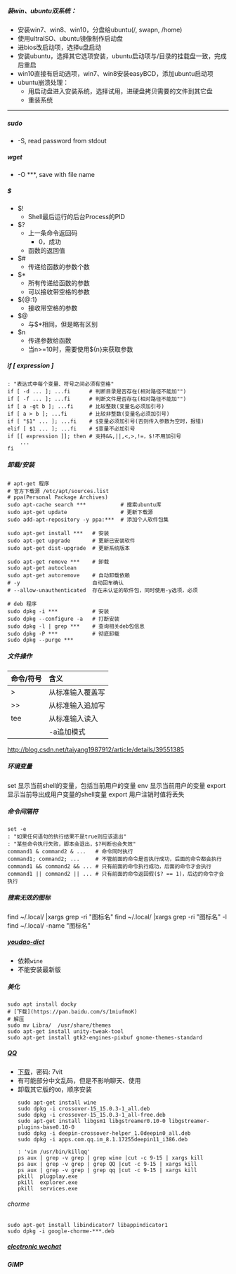 ##### 装win、ubuntu双系统：
- 安装win7、win8、win10，分盘给ubuntu(/, swapn, /home)
- 使用ultraISO、ubuntu镜像制作启动盘
- 进bios改启动项，选择u盘启动
- 安装ubuntu，选择其它选项安装，ubuntu启动项与/目录的挂载盘一致，完成后重启
- win10直接有启动选项，win7、win8安装easyBCD，添加ubuntu启动项
- ubuntu崩溃处理：
    + 用启动盘进入安装系统，选择试用，进硬盘拷贝需要的文件到其它盘
    + 重装系统

---
##### sudo
- -S,  read password from stdout

##### wget
- -O ***, save with file name

##### $
- $!
    + Shell最后运行的后台Process的PID
- $?
    + 上一条命令返回码
        * 0，成功
    + 函数的返回值
- $#
    + 传递给函数的参数个数
- $*
    + 所有传递给函数的参数
    + 可以接收带空格的参数
- ${@:1}
    + 接收带空格的参数
- $@
    + 与$*相同，但是略有区别
- $n
    + 传递参数给函数
    + 当n>=10时，需要使用${n}来获取参数

##### if [ expression ]
```shell
: "表达式中每个变量、符号之间必须有空格"
if [ -d ... ]; ...fi      # 判断目录是否存在(相对路径不能加"")
if [ -f ... ]; ...fi      # 判断文件是否存在(相对路径不能加"")
if [ a -gt b ]; ...fi     # 比较整数(变量名必须加引号)
if [ a > b ]; ...fi       # 比较非整数(变量名必须加引号)
if [ "$1" ... ]; ...fi    # $变量必须加引号(否则传入参数为空时，报错)
elif [ $1 ... ]; ...fi    # $变量不必加引号
if [[ expression ]]; then # 支持&&,||,<,>,!=，$!不用加引号
    ...
fi
```

##### 卸载/安装
```shell
# apt-get 程序
# 官方下载源 /etc/apt/sources.list
# ppa(Personal Package Archives)
sudo apt-cache search ***           # 搜索ubuntu库
sudo apt-get update                 # 更新下载源
sudo add-apt-repository -y ppa:***  # 添加个人软件包集

sudo apt-get install ***   # 安装
sudo apt-get upgrade       # 更新已安装软件
sudo apt-get dist-upgrade  # 更新系统版本

sudo apt-get remove ***    # 卸载
sudo apt-get autoclean
sudo apt-get autoremove    # 自动卸载依赖
# -y                       自动回车确认
# --allow-unauthenticated  存在未认证的软件包，同时使用-y选项，必须

# deb 程序
sudo dpkg -i ***           # 安装
sudo dpkg --configure -a   # 打断安装
sudo dpkg -l | grep ***    # 查询相关deb包信息
sudo dpkg -P ***           # 彻底卸载
sudo dpkg --purge ***
```

##### 文件操作

|命令/符号|含义      |
|:----|:-------|
|>    |从标准输入覆盖写|
|>>   |从标准输入追加写|
|tee  |从标准输入读入 |
|     |-a追加模式  |


http://blog.csdn.net/taiyang1987912/article/details/39551385

##### 环境变量
set 显示当前shell的变量，包括当前用户的变量
env 显示当前用户的变量
export 显示当前导出成用户变量的shell变量
export 用户注销时值将丢失


##### 命令间隔符
```shell
set -e
: "如果任何语句的执行结果不是true则应该退出"
: "某些命令执行失败，脚本会退出，$?判断也会失效"
command1 & command2 & ...   # 命令同时执行
command1; command2; ...     # 不管前面的命令是否执行成功，后面的命令都会执行
command1 && command2 && ... # 只有前面的命令执行成功，后面的命令才会执行
command1 || command2 || ... # 只有前面的命令返回假($? == 1)，后边的命令才会执行
```

##### 搜索无效的图标
find ~/.local/ |xargs grep -ri "图标名"
find ~/.local/ |xargs grep -ri "图标名" -l
find ~/.local/ -name "图标名"


##### [youdao-dict](http://codown.youdao.com/cidian/linux/youdao-dict_1.0.2~ubuntu_amd64.deb)
- 依赖`wine`
- 不能安装最新版

##### 美化
```shell
sudo apt install docky
# [下载](https://pan.baidu.com/s/1miufmoK)
# 解压
sudo mv Libra/  /usr/share/themes
sudo apt-get install unity-tweak-tool
sudo apt-get install gtk2-engines-pixbuf gnome-themes-standard
```

##### [QQ](http://blog.csdn.net/ysy950803/article/details/52958538)
- [下载](https://pan.baidu.com/s/1kV0u7Nh)，密码: 7vit
- 有可能部分中文乱码，但是不影响聊天、使用
- 卸载其它版的`QQ`，顺序安装
    ```shell
    sudo apt-get install wine
    sudo dpkg -i crossover-15_15.0.3-1_all.deb
    sudo dpkg -i crossover-15_15.0.3-1_all-free.deb
    sudo apt-get install libgsm1 libgstreamer0.10-0 libgstreamer-plugins-base0.10-0
    sudo dpkg -i deepin-crossover-helper_1.0deepin0_all.deb
    sudo dpkg -i apps.com.qq.im_8.1.17255deepin11_i386.deb

    : 'vim /usr/bin/killqq'
    ps aux | grep -v grep | grep wine |cut -c 9-15 | xargs kill
    ps aux | grep -v grep | grep QQ |cut -c 9-15 | xargs kill
    ps aux | grep -v grep | grep qq |cut -c 9-15 | xargs kill
    pkill  plugplay.exe
    pkill  explorer.exe
    pkill  services.exe
    ```

###### chorme
```shell
sudo apt-get install libindicator7 libappindicator1
sudo dpkg -i google-chorme-***.deb
```

##### [electronic wechat](http://github.com/geeeeeeeeek/electronic-wechat)
##### GIMP